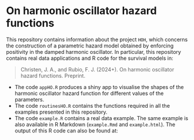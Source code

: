 # On harmonic oscillator hazard functions

This repository contains information about the project `HOH`, which concerns the construction of a parametric hazard model obtained by enforcing positivity in the damped harmonic oscillator. In particular, this repository contains real data applications and R code for the survival models in:

> Christen, J. A., and Rubio, F. J. (2024+). On harmonic oscillator hazard functions. Preprint.

- The code `appHO.R` produces a shiny app to visualise the shapes of the harmonic oscillator hazard function for different values of the parameters.
- The code `routinesHO.R` contains the functions required in all the examples presented in this repository.
- The code `example.R` contains a real data example. The same example is also available in R Markdown (`example.Rmd` and `example.html`). The output of this R code can also be found at:
